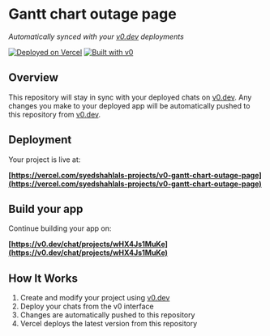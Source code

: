 # Gantt chart outage page

*Automatically synced with your [v0.dev](https://v0.dev) deployments*

[![Deployed on Vercel](https://img.shields.io/badge/Deployed%20on-Vercel-black?style=for-the-badge&logo=vercel)](https://vercel.com/syedshahlals-projects/v0-gantt-chart-outage-page)
[![Built with v0](https://img.shields.io/badge/Built%20with-v0.dev-black?style=for-the-badge)](https://v0.dev/chat/projects/wHX4Js1MuKe)

## Overview

This repository will stay in sync with your deployed chats on [v0.dev](https://v0.dev).
Any changes you make to your deployed app will be automatically pushed to this repository from [v0.dev](https://v0.dev).

## Deployment

Your project is live at:

**[https://vercel.com/syedshahlals-projects/v0-gantt-chart-outage-page](https://vercel.com/syedshahlals-projects/v0-gantt-chart-outage-page)**

## Build your app

Continue building your app on:

**[https://v0.dev/chat/projects/wHX4Js1MuKe](https://v0.dev/chat/projects/wHX4Js1MuKe)**

## How It Works

1. Create and modify your project using [v0.dev](https://v0.dev)
2. Deploy your chats from the v0 interface
3. Changes are automatically pushed to this repository
4. Vercel deploys the latest version from this repository